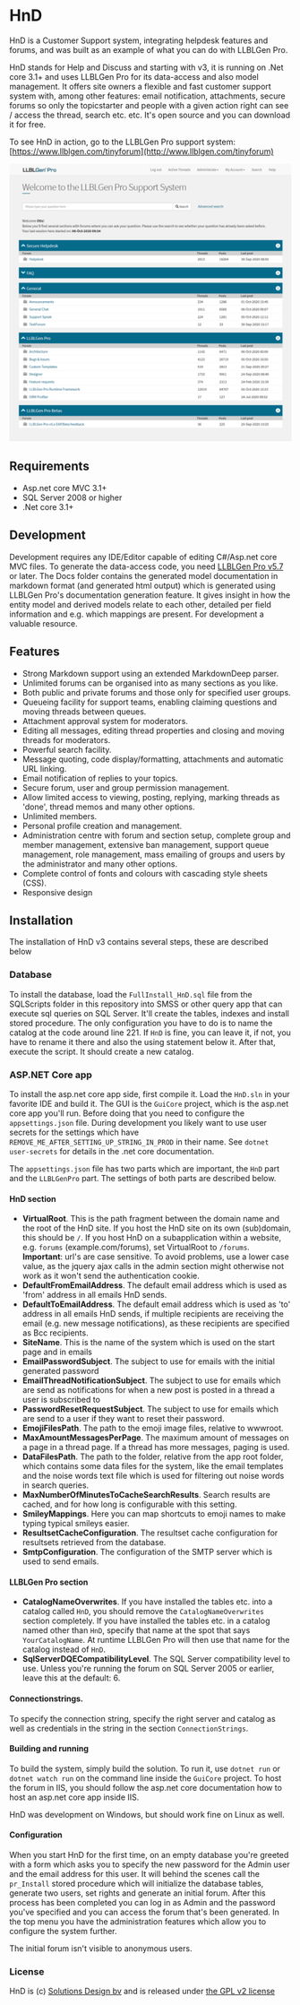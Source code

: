 HnD
===

HnD is a Customer Support system, integrating helpdesk features and forums, and was built as an example of what you can do with LLBLGen Pro.

HnD stands for Help and Discuss and starting with v3, it is running on .Net core 3.1+ and uses LLBLGen Pro for its data-access and also model management. It offers site owners a flexible and fast customer support system with, among other features: email notification, attachments, secure forums so only the topicstarter and people with a given action right can see / access the thread, search etc. etc. It's open source and you can download it for free.

To see HnD  in action, go to the LLBLGen Pro support system: [https://www.llblgen.com/tinyforum](http://www.llblgen.com/tinyforum)

![HnD in action](hnd_in_action_shot.png)

## Requirements 
* Asp.net core MVC 3.1+
* SQL Server 2008 or higher
* .Net core 3.1+

## Development
Development requires any IDE/Editor capable of editing C#/Asp.net core MVC files. To generate the data-access code, you need [LLBLGen Pro v5.7](https://www.llblgen.com/) or later. The Docs folder contains the generated model documentation in markdown format (and generated html output) which is generated using LLBLGen Pro's documentation generation feature.
It gives insight in how the entity model and derived models relate to each other, detailed per field information and e.g. which mappings are present. For development a valuable
resource. 


## Features
* Strong Markdown support using an extended MarkdownDeep parser. 
* Unlimited forums can be organised into as many sections as you like.
* Both public and private forums and those only for specified user groups.
* Queueing facility for support teams, enabling claiming questions and moving threads between queues.
* Attachment approval system for moderators.
* Editing all messages, editing thread properties and closing and moving threads for moderators.
* Powerful search facility.
* Message quoting, code display/formatting, attachments and automatic URL linking.
* Email notification of replies to your topics.
* Secure forum, user and group permission management.
* Allow limited access to viewing, posting, replying, marking threads as 'done', thread memos and many other options.
* Unlimited members.
* Personal profile creation and management.
* Administration centre with forum and section setup, complete group and member management, extensive ban management, support queue management, 
role management, mass emailing of groups and users by the administrator and many other options.
* Complete control of fonts and colours with cascading style sheets (CSS).
* Responsive design


## Installation
The installation of HnD v3 contains several steps, these are described below

### Database 
To install the database, load the `FullInstall_HnD.sql` file from the SQLScripts folder in this repository into SMSS or other query app that can execute sql queries on SQL Server. 
It'll create the tables, indexes and install stored procedure. The only configuration you have to do is to name the catalog at the code around line 221. If `HnD` is fine, 
you can leave it, if not, you have to rename it there and also the using statement below it. After that, execute the script. It should create a new catalog. 

### ASP.NET Core app
To install the asp.net core app side, first compile it. Load the `HnD.sln` in your favorite IDE and build it. The GUI is the `GuiCore` project, which is the asp.net core app
you'll run. Before doing that you need to configure the `appsettings.json` file. During development you likely want to use user secrets for the settings which have `REMOVE_ME_AFTER_SETTING_UP_STRING_IN_PROD` in their name. See `dotnet user-secrets` for details in the .net core documentation. 

The `appsettings.json` file has two parts which are important, the `HnD` part and the `LLBLGenPro` part. The settings of both parts are described below. 

#### HnD section

- **VirtualRoot**. This is the path fragment between the domain name and the root of the HnD site. If you host the HnD site on its own (sub)domain, this should be `/`. If you
host HnD on a subapplication within a website, e.g. `forums` (example.com/forums), set VirtualRoot to `/forums`. **Important**: url's are case sensitive. To avoid problems, use a lower case value, as the jquery ajax calls in the admin section might otherwise not work as it won't send the authentication cookie. 
- **DefaultFromEmailAddress**. The default email address which is used as 'from' address in all emails HnD sends. 
- **DefaultToEmailAddress**. The default email address which is used as 'to' address in all emails HnD sends, if multiple recipients are receiving the email (e.g. new 
message notifications), as these recipients are specified as Bcc recipients. 
- **SiteName**. This is the name of the system which is used on the start page and in emails
- **EmailPasswordSubject**. The subject to use for emails with the initial generated password
- **EmailThreadNotificationSubject**. The subject to use for emails which are send as notifications for when a new post is posted in a thread a user is subscribed to
- **PasswordResetRequestSubject**. The subject to use for emails which are send to a user if they want to reset their password.
- **EmojiFilesPath**. The path to the emoji image files, relative to wwwroot. 
- **MaxAmountMessagesPerPage**. The maximum amount of messages on a page in a thread page. If a thread has more messages, paging is used. 
- **DataFilesPath**. The path to the folder, relative from the app root folder, which contains some data files for the system, like the email templates and the noise words text file
which is used for filtering out noise words in search queries.
- **MaxNumberOfMinutesToCacheSearchResults**. Search results are cached, and for how long is configurable with this setting.
- **SmileyMappings**. Here you can map shortcuts to emoji names to make typing typical smileys easier. 
- **ResultsetCacheConfiguration**. The resultset cache configuration for resultsets retrieved from the database. 
- **SmtpConfiguration**. The configuration of the SMTP server which is used to send emails. 

#### LLBLGen Pro section

- **CatalogNameOverwrites**. If you have installed the tables etc. into a catalog called `HnD`, you should remove the `CatalogNameOverwrites` section completely. If you have
installed the tables etc. in a catalog named other than `HnD`, specify that name at the spot that says `YourCatalogName`. At runtime LLBLGen Pro will then use that name for 
the catalog instead of `HnD`.
- **SqlServerDQECompatibilityLevel**. The SQL Server compatibility level to use. Unless you're running the forum on SQL Server 2005 or earlier, leave this at the default: 6.

#### Connectionstrings.

To specify the connection string, specify the right server and catalog as well as credentials in the string in the section `ConnectionStrings`. 

#### Building and running

To build the system, simply build the solution. To run it, use `dotnet run` or `dotnet watch run` on the command line inside the `GuiCore` project. To host the forum in 
IIS, you should follow the asp.net core documentation how to host an asp.net core app inside IIS. 

HnD was development on Windows, but should work fine on Linux as well. 

#### Configuration

When you start HnD for the first time, on an empty database you're greeted with a form which asks you to specify the new password for the Admin user and the email address for this user.
It will behind the scenes call the `pr_Install` stored procedure which will initialize the database tables, generate two users, set rights and generate an initial forum. After this 
process has been completed you can log in as Admin and the password you've specified and you can access the forum that's been generated. In the top menu you have the administration
features which allow you to configure the system further. 

The initial forum isn't visible to anonymous users. 

### License
HnD is (c) [Solutions Design bv](https://www.sd.nl) and is released under [the GPL v2 license](https://github.com/SolutionsDesign/HnD/blob/master/LICENSE.txt)

